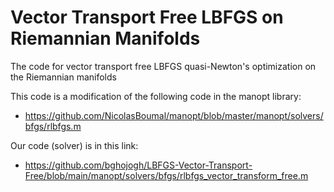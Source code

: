 # Vector Transport Free LBFGS on Riemannian Manifolds

The code for vector transport free LBFGS quasi-Newton's optimization on the Riemannian manifolds

This code is a modification of the following code in the manopt library: 
- https://github.com/NicolasBoumal/manopt/blob/master/manopt/solvers/bfgs/rlbfgs.m

Our code (solver) is in this link: 
- https://github.com/bghojogh/LBFGS-Vector-Transport-Free/blob/main/manopt/solvers/bfgs/rlbfgs_vector_transform_free.m


